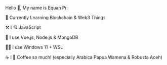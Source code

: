 
Hello 👋, My name is Equan Pr.

🎯 Currently Learning Blockchain & Web3 Things

⚒️ I 💘 JavaScript

🍔 I use Vue.js, Node.js & MongoDB

🧑‍💻 I use Windows 11 + WSL

☕ I 💖 Coffee so much! (especially Arabica Papua Wamena & Robusta Aceh)
